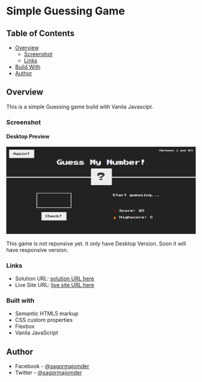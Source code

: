 # Simple Guessing Game

## Table of Contents

- [Overview](#overview)
  - [Screenshot](#screenshot)
  - [Links](#links)
- [Build With](#build_with)
- [Author](#author)

## Overview

This is a simple Guessing game build with Vanila Javascipt.

### Screenshot

#### Desktop Preview

![](./screenshot/desktop_preview.png)

This game is not reponsive yet. It only have Desktop Version. Soon it will have responsive version.

### Links

- Solution URL: [solution URL here](https://github.com/sagormajomder/frontend-mentor-respornsive-card-component)
- Live Site URL: [live site URL here](https://sagormajomder.github.io/JS-simple-Guessing-game/)

### Built with

- Semantic HTML5 markup
- CSS custom properties
- Flexbox
- Vanila JavaScript

## Author

- Facebook - [@sagormajomder](https://www.facebook.com/sagormajomder/)
- Twitter - [@sagormajomder](https://www.twitter.com/sagormajomder)
